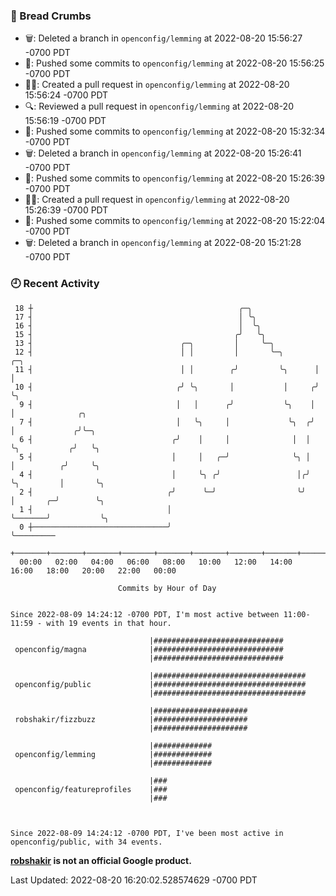 ### 🍞 Bread Crumbs

 * 🗑: Deleted a branch in `openconfig/lemming` at 2022-08-20 15:56:27 -0700 PDT
 * 🚢: Pushed some commits to `openconfig/lemming` at 2022-08-20 15:56:25 -0700 PDT
 * ✍🏼: Created a pull request in `openconfig/lemming` at 2022-08-20 15:56:24 -0700 PDT
 * 🔍: Reviewed a pull request in  `openconfig/lemming` at 2022-08-20 15:56:19 -0700 PDT
 * 🚢: Pushed some commits to `openconfig/lemming` at 2022-08-20 15:32:34 -0700 PDT
 * 🗑: Deleted a branch in `openconfig/lemming` at 2022-08-20 15:26:41 -0700 PDT
 * 🚢: Pushed some commits to `openconfig/lemming` at 2022-08-20 15:26:39 -0700 PDT
 * ✍🏼: Created a pull request in `openconfig/lemming` at 2022-08-20 15:26:39 -0700 PDT
 * 🚢: Pushed some commits to `openconfig/lemming` at 2022-08-20 15:22:04 -0700 PDT
 * 🗑: Deleted a branch in `openconfig/lemming` at 2022-08-20 15:21:28 -0700 PDT

### 🕘 Recent Activity
```
 18 ┼                                              ╭─╮
 17 ┤                                              │ ╰╮
 16 ┤                                              │  ╰╮
 15 ┤                                             ╭╯   ╰╮
 13 ┤                                 ╭─╮         │     ╰─╮
 12 ┤                                 │ │         │       ╰─╮       ╭─╮
 11 ┤                                 │ │        ╭╯         ╰╮      │ │
 10 ┤                                ╭╯ ╰╮       │           │     ╭╯ ╰╮
  9 ┤                                │   │      ╭╯           ╰╮    │   │              ╭╮
  7 ┤                                │   ╰╮     │             ╰╮  ╭╯   │             ╭╯╰─╮
  6 ┤                               ╭╯    │     │              │  │    ╰╮           ╭╯   ╰╮
  5 ┤                               │     │   ╭─╯              ╰╮ │     │          ╭╯     ╰╮
  4 ┤                               │     ╰╮ ╭╯                 │╭╯     ╰╮         │       ╰╮
  2 ┤                              ╭╯      ╰─╯                  ╰╯       │       ╭─╯        ╰╮
  1 ┤                              │                                     ╰───────╯           ╰╮
  0 ┼──────────────────────────────╯                                                          ╰─────────
    +───────+───────+───────+───────+───────+───────+───────+───────+───────+───────+───────+───────+────
  00:00   02:00   04:00   06:00   08:00   10:00   12:00   14:00   16:00   18:00   20:00   22:00   00:00   

						Commits by Hour of Day


Since 2022-08-09 14:24:12 -0700 PDT, I'm most active between 11:00-11:59 - with 19 events in that hour.

```



```
                               |#############################
 openconfig/magna              |#############################
                               |#############################

                               |##################################
 openconfig/public             |##################################
                               |##################################

                               |#####################
 robshakir/fizzbuzz            |#####################
                               |#####################

                               |#############
 openconfig/lemming            |#############
                               |#############

                               |###
 openconfig/featureprofiles    |###
                               |###



Since 2022-08-09 14:24:12 -0700 PDT, I've been most active in openconfig/public, with 34 events.

```
**[robshakir](mailto:robjs@google.com) is not an official Google product.**  


Last Updated: 2022-08-20 16:20:02.528574629 -0700 PDT
